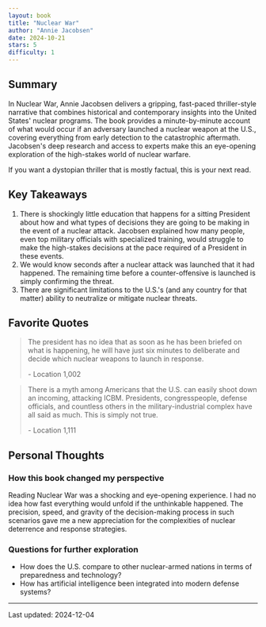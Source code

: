 ```yaml
---
layout: book
title: "Nuclear War"
author: "Annie Jacobsen"
date: 2024-10-21
stars: 5
difficulty: 1
---
```


## Summary
In Nuclear War, Annie Jacobsen delivers a gripping, fast-paced thriller-style narrative that combines historical and contemporary insights into the United States' nuclear programs. The book provides a minute-by-minute account of what would occur if an adversary launched a nuclear weapon at the U.S., covering everything from early detection to the catastrophic aftermath. Jacobsen's deep research and access to experts make this an eye-opening exploration of the high-stakes world of nuclear warfare.

If you want a dystopian thriller that is mostly factual, this is your next read.

## Key Takeaways
1. There is shockingly little education that happens for a sitting President about how and what types of decisions they are going to be making in the event of a nuclear attack. Jacobsen explained how many people, even top military officials with specialized training, would struggle to make the high-stakes decisions at the pace required of a President in these events.
2. We would know seconds after a nuclear attack was launched that it had happened. The remaining time before a counter-offensive is launched is simply confirming the threat.
3. There are significant limitations to the U.S.'s (and any country for that matter) ability to neutralize or mitigate nuclear threats.

## Favorite Quotes
> The president has no idea that as soon as he has been briefed on what is happening, he will have just six minutes to deliberate and decide which nuclear weapons to launch in response.
> 
> <span class="page-number">- Location 1,002</span>

> There is a myth among Americans that the U.S. can easily shoot down an incoming, attacking ICBM. Presidents, congresspeople, defense officials, and countless others in the military-industrial complex have all said as much. This is simply not true.
> 
> <span class="page-number">- Location 1,111</span>

## Personal Thoughts
### How this book changed my perspective
Reading Nuclear War was a shocking and eye-opening experience. I had no idea how fast everything would unfold if the unthinkable happened. The precision, speed, and gravity of the decision-making process in such scenarios gave me a new appreciation for the complexities of nuclear deterrence and response strategies.

### Questions for further exploration
- How does the U.S. compare to other nuclear-armed nations in terms of preparedness and technology?
- How has artificial intelligence been integrated into modern defense systems?

---
Last updated: 2024-12-04
